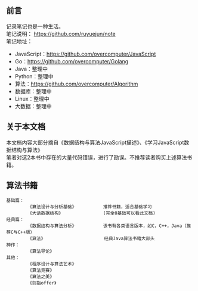 ## 前言
记录笔记也是一种生活。  
笔记说明：  https://github.com/ruyuejun/note  
笔记地址：  
- JavaScript：https://github.com/overcomputer/JavaScript 
- Go：https://github.com/overcomputer/Golang  
- Java：整理中
- Python：整理中
- 算法：https://github.com/overcomputer/Algorithm  
- 数据库：整理中
- Linux：整理中
- 大数据：整理中

## 关于本文档
本文档内容大部分摘自《数据结构与算法JavaScript描述》、《学习JavaScript数据结构与算法》  
笔者对这2本书中存在的大量代码错误，进行了勘误。不推荐读者购买上述算法书籍。

##  算法书籍
```
基础篇：
        《算法设计与分析基础》          推荐书籍，适合基础学习
        《大话数据结构》               (完全0基础可以看此文档)     
经典篇：
        《数据结构与算法分析》          该书有各类语言版本，如C，C++，Java（推荐C与C++版）          
        《算法》                      经典Java算法书籍大部头
神作：  
        《算法导论》
其他：  
        《程序设计与算法艺术》          
        《算法竞赛》                
        《算法之美》   
        《剑指offer》                         
```
